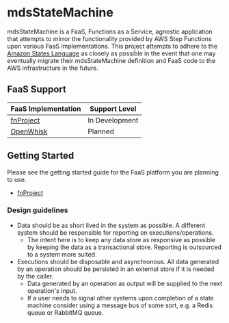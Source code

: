 # mdsStateMachine

mdsStateMachine is a FaaS, Functions as a Service, agnostic application that attempts to mirror the functionality provided by AWS Step Functions upon various FaaS implementations. This project attempts to adhere to the [Amazon States Language](https://docs.aws.amazon.com/step-functions/latest/dg/concepts-amazon-states-language.html) as closely as possible in the event that one may eventually migrate their mdsStateMachine definition and FaaS code to the AWS infrastructure in the future.

## FaaS Support

| FaaS Implementation                        | Support Level  |
|--------------------------------------------|----------------|
| [fnProject](https://github.com/fnproject)  | In Development |
| [OpenWhisk](https://openwhisk.apache.org/) | Planned        |

## Getting Started

Please see the getting started guide for the FaaS platform you are planning to use.

* [fnProject](/mdsStateMachine/blob/master/docs/fnProject/Getting_Started.md)

### Design guidelines

* Data should be as short lived in the system as possible. A different system should be responsible for reporting on executions/operations.
    * The intent here is to keep any data store as responsive as possible by keeping the data as a transactional store. Reporting is outsourced to a system more suited.
* Executions should be disposable and asynchronous. All data generated by an operation should be persisted in an external store if it is needed by the caller.
    * Data generated by an operation as output will be supplied to the next operation's input.
    * If a user needs to signal other systems upon completion of a state machine consider using a message bus of some sort, e.g. a Redis queue or RabbitMQ queue.
